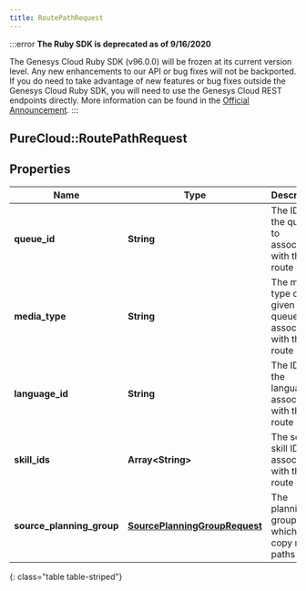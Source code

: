 ```yaml
---
title: RoutePathRequest
---
```


:::error
**The Ruby SDK is deprecated as of 9/16/2020**

The Genesys Cloud Ruby SDK (v96.0.0) will be frozen at its current version level. Any new enhancements to our API or bug fixes will not be backported. If you do need to take advantage of new features or bug fixes outside the Genesys Cloud Ruby SDK, you will need to use the Genesys Cloud REST endpoints directly. More information can be found in the [Official Announcement](https://developer.mypurecloud.com/forum/t/announcement-genesys-cloud-ruby-sdk-end-of-life/8850).
:::


## PureCloud::RoutePathRequest

## Properties

|Name | Type | Description | Notes|
|------------ | ------------- | ------------- | -------------|
| **queue_id** | **String** | The ID of the queue to associate with the route path | |
| **media_type** | **String** | The media type of the given queue to associate with the route path | |
| **language_id** | **String** | The ID of the language to associate with the route path | [optional] |
| **skill_ids** | **Array&lt;String&gt;** | The set of skill IDs to associate with the route path | [optional] |
| **source_planning_group** | [**SourcePlanningGroupRequest**](SourcePlanningGroupRequest.html) | The planning group from which to copy route paths | [optional] |
{: class="table table-striped"}


